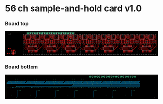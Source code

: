 # 56 ch sample-and-hold card v1.0

### Board top
![Top side](./56%20ch%20sample-and-hold%20card%20v1.0-brd-top.png)
### Board bottom
![Bottom side](./56%20ch%20sample-and-hold%20card%20v1.0-brd-bottom.png)
